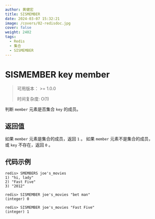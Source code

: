 ```yaml
---
author: 黄健宏
title: SISMEMBER
date: 2024-03-07 15:32:21
image: /covers/02-redisdoc.jpg
cover: false
weight: 2402
tags:
  - Redis
  - 集合
  - SISMEMBER
---
```


# SISMEMBER key member

> 可用版本： >= 1.0.0
> 
> 时间复杂度: O(1)

判断 `member` 元素是否集合 `key` 的成员。

## 返回值

如果 `member` 元素是集合的成员，返回 `1` 。 如果 `member` 元素不是集合的成员，或 `key` 不存在，返回 `0` 。

## 代码示例

```shell
redis> SMEMBERS joe's_movies
1) "hi, lady"
2) "Fast Five"
3) "2012"

redis> SISMEMBER joe's_movies "bet man"
(integer) 0

redis> SISMEMBER joe's_movies "Fast Five"
(integer) 1
```